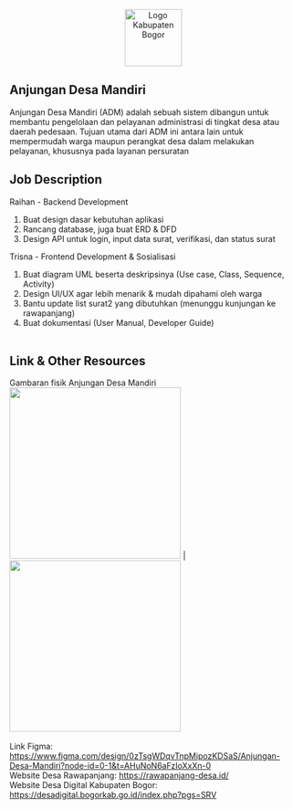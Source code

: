 <p align="center"><img src="https://rawapanjang-desa.id/desa/logo/1679693855_logo-pemkab-bogor.png" width="100" alt="Logo Kabupaten Bogor"></p>

## Anjungan Desa Mandiri

Anjungan Desa Mandiri (ADM) adalah sebuah sistem dibangun untuk membantu pengelolaan dan pelayanan administrasi di tingkat desa atau daerah pedesaan. Tujuan utama dari ADM ini antara lain untuk mempermudah warga maupun perangkat desa dalam melakukan pelayanan, khususnya pada layanan persuratan

## Job Description
Raihan - Backend Development
1. Buat design dasar kebutuhan aplikasi
2. Rancang database, juga buat ERD & DFD
3. Design API untuk login, input data surat, verifikasi, dan status surat

Trisna - Frontend Development & Sosialisasi
1. Buat diagram UML beserta deskripsinya (Use case, Class, Sequence, Activity)
2. Design UI/UX agar lebih menarik & mudah dipahami oleh warga
3. Bantu update list surat2 yang dibutuhkan (menunggu kunjungan ke rawapanjang)
4. Buat dokumentasi (User Manual, Developer Guide)
<br><br>

## Link & Other Resources
Gambaran fisik Anjungan Desa Mandiri<br>
<img src="https://opendesa.id/wp-content/uploads/2023/04/Sayembara-442x1024.jpg" height="300"> | <img src="https://th.bing.com/th/id/OIP.5nzuo5yM2dvZVdu-UOwbugHaE8?w=271&h=181&c=7&r=0&o=5&dpr=1.5&pid=1.7" height="300">
<br><br>
Link Figma: https://www.figma.com/design/0zTsgWDqvTnpMipozKDSaS/Anjungan-Desa-Mandiri?node-id=0-1&t=AHuNoN6aFzIoXxXn-0
<br>
Website Desa Rawapanjang: https://rawapanjang-desa.id/
<br>
Website Desa Digital Kabupaten Bogor: https://desadigital.bogorkab.go.id/index.php?pgs=SRV

